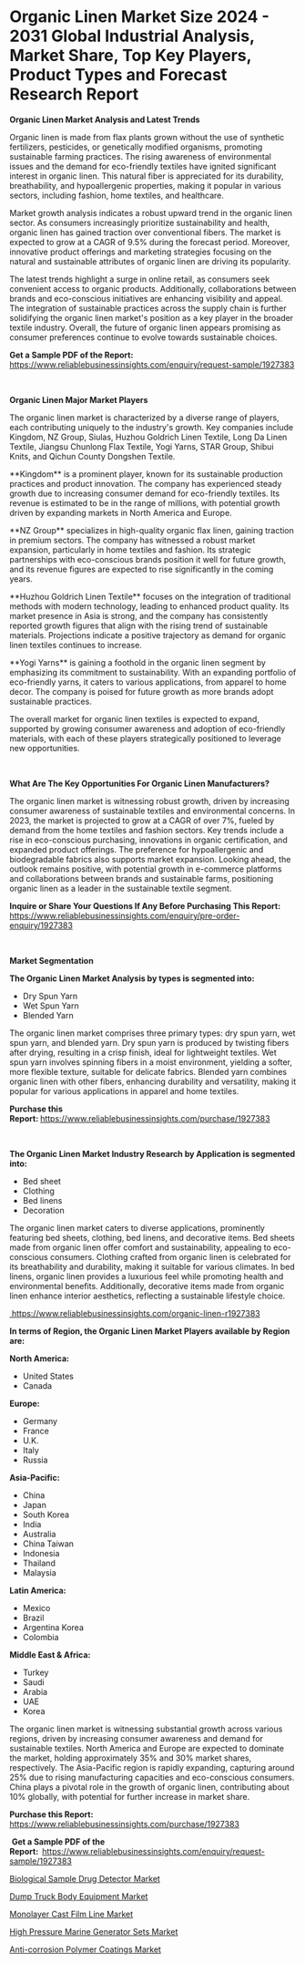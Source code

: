 <p><h1>Organic Linen Market Size 2024 - 2031 Global Industrial Analysis, Market Share, Top Key Players, Product Types and Forecast Research Report</h1></p><p><strong>Organic Linen Market Analysis and Latest Trends</strong></p>
<p><p>Organic linen is made from flax plants grown without the use of synthetic fertilizers, pesticides, or genetically modified organisms, promoting sustainable farming practices. The rising awareness of environmental issues and the demand for eco-friendly textiles have ignited significant interest in organic linen. This natural fiber is appreciated for its durability, breathability, and hypoallergenic properties, making it popular in various sectors, including fashion, home textiles, and healthcare.</p><p>Market growth analysis indicates a robust upward trend in the organic linen sector. As consumers increasingly prioritize sustainability and health, organic linen has gained traction over conventional fibers. The market is expected to grow at a CAGR of 9.5% during the forecast period. Moreover, innovative product offerings and marketing strategies focusing on the natural and sustainable attributes of organic linen are driving its popularity.</p><p>The latest trends highlight a surge in online retail, as consumers seek convenient access to organic products. Additionally, collaborations between brands and eco-conscious initiatives are enhancing visibility and appeal. The integration of sustainable practices across the supply chain is further solidifying the organic linen market's position as a key player in the broader textile industry. Overall, the future of organic linen appears promising as consumer preferences continue to evolve towards sustainable choices.</p></p>
<p><strong>Get a Sample PDF of the Report:&nbsp;</strong> <a href="https://www.reliablebusinessinsights.com/enquiry/request-sample/1927383?utm_campaign=1686&utm_medium=2&utm_source=Github&utm_content=ia&utm_term=25102024&utm_id=organic-linen">https://www.reliablebusinessinsights.com/enquiry/request-sample/1927383</a></p>
<p>&nbsp;</p>
<p><strong>Organic Linen Major Market Players</strong></p>
<p><p>The organic linen market is characterized by a diverse range of players, each contributing uniquely to the industry's growth. Key companies include Kingdom, NZ Group, Siulas, Huzhou Goldrich Linen Textile, Long Da Linen Textile, Jiangsu Chunlong Flax Textile, Yogi Yarns, STAR Group, Shibui Knits, and Qichun County Dongshen Textile.</p><p>**Kingdom** is a prominent player, known for its sustainable production practices and product innovation. The company has experienced steady growth due to increasing consumer demand for eco-friendly textiles. Its revenue is estimated to be in the range of millions, with potential growth driven by expanding markets in North America and Europe.</p><p>**NZ Group** specializes in high-quality organic flax linen, gaining traction in premium sectors. The company has witnessed a robust market expansion, particularly in home textiles and fashion. Its strategic partnerships with eco-conscious brands position it well for future growth, and its revenue figures are expected to rise significantly in the coming years.</p><p>**Huzhou Goldrich Linen Textile** focuses on the integration of traditional methods with modern technology, leading to enhanced product quality. Its market presence in Asia is strong, and the company has consistently reported growth figures that align with the rising trend of sustainable materials. Projections indicate a positive trajectory as demand for organic linen textiles continues to increase.</p><p>**Yogi Yarns** is gaining a foothold in the organic linen segment by emphasizing its commitment to sustainability. With an expanding portfolio of eco-friendly yarns, it caters to various applications, from apparel to home decor. The company is poised for future growth as more brands adopt sustainable practices.</p><p>The overall market for organic linen textiles is expected to expand, supported by growing consumer awareness and adoption of eco-friendly materials, with each of these players strategically positioned to leverage new opportunities.</p></p>
<p>&nbsp;</p>
<p><strong>What Are The Key Opportunities For Organic Linen Manufacturers?</strong></p>
<p><p>The organic linen market is witnessing robust growth, driven by increasing consumer awareness of sustainable textiles and environmental concerns. In 2023, the market is projected to grow at a CAGR of over 7%, fueled by demand from the home textiles and fashion sectors. Key trends include a rise in eco-conscious purchasing, innovations in organic certification, and expanded product offerings. The preference for hypoallergenic and biodegradable fabrics also supports market expansion. Looking ahead, the outlook remains positive, with potential growth in e-commerce platforms and collaborations between brands and sustainable farms, positioning organic linen as a leader in the sustainable textile segment.</p></p>
<p><strong>Inquire or Share Your Questions If Any Before Purchasing This Report:</strong> <a href="https://www.reliablebusinessinsights.com/enquiry/pre-order-enquiry/1927383?utm_campaign=1686&utm_medium=2&utm_source=Github&utm_content=ia&utm_term=25102024&utm_id=organic-linen">https://www.reliablebusinessinsights.com/enquiry/pre-order-enquiry/1927383</a></p>
<p>&nbsp;</p>
<p><strong>Market Segmentation</strong></p>
<p><strong>The Organic Linen Market Analysis by types is segmented into:</strong></p>
<p><ul><li>Dry Spun Yarn</li><li>Wet Spun Yarn</li><li>Blended Yarn</li></ul></p>
<p><p>The organic linen market comprises three primary types: dry spun yarn, wet spun yarn, and blended yarn. Dry spun yarn is produced by twisting fibers after drying, resulting in a crisp finish, ideal for lightweight textiles. Wet spun yarn involves spinning fibers in a moist environment, yielding a softer, more flexible texture, suitable for delicate fabrics. Blended yarn combines organic linen with other fibers, enhancing durability and versatility, making it popular for various applications in apparel and home textiles.</p></p>
<p><strong>Purchase this Report:&nbsp;</strong><a href="https://www.reliablebusinessinsights.com/purchase/1927383?utm_campaign=1686&utm_medium=2&utm_source=Github&utm_content=ia&utm_term=25102024&utm_id=organic-linen">https://www.reliablebusinessinsights.com/purchase/1927383</a></p>
<p>&nbsp;</p>
<p><strong>The Organic Linen Market Industry Research by Application is segmented into:</strong></p>
<p><ul><li>Bed sheet</li><li>Clothing</li><li>Bed linens</li><li>Decoration</li></ul></p>
<p><p>The organic linen market caters to diverse applications, prominently featuring bed sheets, clothing, bed linens, and decorative items. Bed sheets made from organic linen offer comfort and sustainability, appealing to eco-conscious consumers. Clothing crafted from organic linen is celebrated for its breathability and durability, making it suitable for various climates. In bed linens, organic linen provides a luxurious feel while promoting health and environmental benefits. Additionally, decorative items made from organic linen enhance interior aesthetics, reflecting a sustainable lifestyle choice.</p></p>
<p><a href="https://www.reliablebusinessinsights.com/organic-linen-r1927383?utm_campaign=1686&utm_medium=2&utm_source=Github&utm_content=ia&utm_term=25102024&utm_id=organic-linen">&nbsp;https://www.reliablebusinessinsights.com/organic-linen-r1927383</a></p>
<p><strong>In terms of Region, the Organic Linen Market Players available by Region are:</strong></p>
<p>
    <p> <strong> North America: </strong>
        <ul>
            <li>United States</li>
            <li>Canada</li>
        </ul>
        </p> 
    <p> <strong> Europe: </strong>
        <ul>
            <li>Germany</li>
            <li>France</li>
            <li>U.K.</li>
            <li>Italy</li>
            <li>Russia</li>
        </ul>
        </p> 
    <p> <strong> Asia-Pacific: </strong>
        <ul>
            <li>China</li>
            <li>Japan</li>
            <li>South Korea</li>
            <li>India</li>
            <li>Australia</li>
            <li>China Taiwan</li>
            <li>Indonesia</li>
            <li>Thailand</li>
            <li>Malaysia</li>
        </ul>
        </p> 
    <p> <strong> Latin America: </strong>
        <ul>
            <li>Mexico</li>
            <li>Brazil</li>
            <li>Argentina Korea</li>
            <li>Colombia</li>
        </ul>
        </p> 
    <p> <strong> Middle East & Africa: </strong>
        <ul>
            <li>Turkey</li>
            <li>Saudi</li>
            <li>Arabia</li>
            <li>UAE</li>
            <li>Korea</li>
        </ul>
    </p>
    </p>
<p><p>The organic linen market is witnessing substantial growth across various regions, driven by increasing consumer awareness and demand for sustainable textiles. North America and Europe are expected to dominate the market, holding approximately 35% and 30% market shares, respectively. The Asia-Pacific region is rapidly expanding, capturing around 25% due to rising manufacturing capacities and eco-conscious consumers. China plays a pivotal role in the growth of organic linen, contributing about 10% globally, with potential for further increase in market share.</p></p>
<p><strong>Purchase this Report: </strong><a href="https://www.reliablebusinessinsights.com/purchase/1927383?utm_campaign=1686&utm_medium=2&utm_source=Github&utm_content=ia&utm_term=25102024&utm_id=organic-linen">https://www.reliablebusinessinsights.com/purchase/1927383</a></p>
<p>&nbsp;<strong>Get a Sample PDF of the Report:&nbsp;&nbsp;</strong><a href="https://www.reliablebusinessinsights.com/enquiry/request-sample/1927383?utm_campaign=1686&utm_medium=2&utm_source=Github&utm_content=ia&utm_term=25102024&utm_id=organic-linen">https://www.reliablebusinessinsights.com/enquiry/request-sample/1927383</a></p>
<p><strong></strong></p>
<p><p><a href="https://www.linkedin.com/pulse/biological-sample-drug-detector-market-report-product-type-end-6goac?utm_campaign=1686&utm_medium=2&utm_source=Github&utm_content=ia&utm_term=25102024&utm_id=organic-linen">Biological Sample Drug Detector Market</a></p><p><a href="https://www.linkedin.com/pulse/dump-truck-body-equipment-market-global-regional-b8nje?utm_campaign=1686&utm_medium=2&utm_source=Github&utm_content=ia&utm_term=25102024&utm_id=organic-linen">Dump Truck Body Equipment Market</a></p><p><a href="https://www.linkedin.com/pulse/monolayer-cast-film-line-market-global-regional-analysis-focus-fdfjc?utm_campaign=1686&utm_medium=2&utm_source=Github&utm_content=ia&utm_term=25102024&utm_id=organic-linen">Monolayer Cast Film Line Market</a></p><p><a href="https://www.linkedin.com/pulse/charting-future-comprehensive-analysis-global-high-pressure-ityjc?utm_campaign=1686&utm_medium=2&utm_source=Github&utm_content=ia&utm_term=25102024&utm_id=organic-linen">High Pressure Marine Generator Sets Market</a></p><p><a href="https://www.linkedin.com/pulse/anti-corrosion-polymer-coatings-market-outlook-share-analysis-f7krc?utm_campaign=1686&utm_medium=2&utm_source=Github&utm_content=ia&utm_term=25102024&utm_id=organic-linen">Anti-corrosion Polymer Coatings Market</a></p></p>